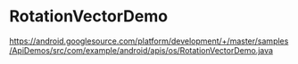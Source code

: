 # RotationVectorDemo

https://android.googlesource.com/platform/development/+/master/samples/ApiDemos/src/com/example/android/apis/os/RotationVectorDemo.java
